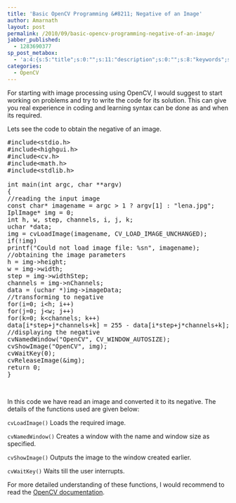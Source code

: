 ```yaml
---
title: 'Basic OpenCV Programming &#8211; Negative of an Image'
author: Amarnath
layout: post
permalink: /2010/09/basic-opencv-programming-negative-of-an-image/
jabber_published:
  - 1283690377
sp_post_metabox:
  - 'a:4:{s:5:"title";s:0:"";s:11:"description";s:0:"";s:8:"keywords";s:0:"";s:7:"noindex";s:0:"";}'
categories:
  - OpenCV
---
```

<p id="top" />
For starting with image processing using OpenCV, I would suggest to start working on problems and try to write the code for its solution. This can give you real experience in coding and learning syntax can be done as and when its required.</p> 

Lets see the code to obtain the negative of an image.  


<pre class="brush: cpp">#include&lt;stdio.h&gt;
#include&lt;highgui.h&gt;
#include&lt;cv.h&gt;
#include&lt;math.h&gt;
#include&lt;stdlib.h&gt;

int main(int argc, char **argv)
{
//reading the input image
const char* imagename = argc &gt; 1 ? argv[1] : "lena.jpg";
IplImage* img = 0;
int h, w, step, channels, i, j, k;
uchar *data;
img = cvLoadImage(imagename, CV_LOAD_IMAGE_UNCHANGED);
if(!img)
printf("Could not load image file: %sn", imagename);
//obtaining the image parameters
h = img-&gt;height;
w = img-&gt;width;
step = img-&gt;widthStep;
channels = img-&gt;nChannels;
data = (uchar *)img-&gt;imageData;
//transforming to negative
for(i=0; i&lt;h; i++)
for(j=0; j&lt;w; j++)
for(k=0; k&lt;channels; k++)
data[i*step+j*channels+k] = 255 - data[i*step+j*channels+k];
//displaying the negative
cvNamedWindow("OpenCV", CV_WINDOW_AUTOSIZE);
cvShowImage("OpenCV", img);
cvWaitKey(0);
cvReleaseImage(&img);
return 0;
}</pre>

  
&nbsp;
</p>

In this code we have read an image and converted it to its negative. The details of the functions used are given below:

`cvLoadImage()` Loads the required image.

`cvNamedWindow()` Creates a window with the name and window size as specified.

`cvShowImage()` Outputs the image to the window created earlier.

`cvWaitKey()` Waits till the user interrupts.

For more detailed understanding of these functions, I would recommend to read the <a href="http://opencv.willowgarage.com/documentation/c/index.html" target="_blank">OpenCV documentation</a>.